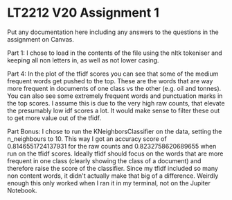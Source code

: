 # LT2212 V20 Assignment 1

Put any documentation here including any answers to the questions in the 
assignment on Canvas.

Part 1: I chose to load in the contents of the file using the nltk tokeniser and keeping all non letters in, as well as not lower casing.

Part 4: In the plot of the tfidf scores you can see that some of the medium frequent words get pushed to the top. These are the words that are way more frequent in documents of one class vs the other (e.g. oil and tonnes). 
You can also see some extremely frequent words and punctuation marks in the top scores. I assume this is due to the very high raw counts, that elevate the presumably low idf scores a lot. It would make sense to filter these out to get more value out of the tfidf.

Part Bonus: I chose to run the KNeighborsClassifier on the data, setting the n_neighbours to 10. This way I got an accuracy score of 0.8146551724137931 for the raw counts and 0.8232758620689655 when run on the tfidf scores. Ideally tfidf should focus on the words that are more frequent in one class (clearly showing the class of a document) and therefore raise the score of the classifier. 
Since my tfidf included so many non content words, it didn't actually make that big of a difference.
Weirdly enough this only worked when I ran it in my terminal, not on the Jupiter Notebook.